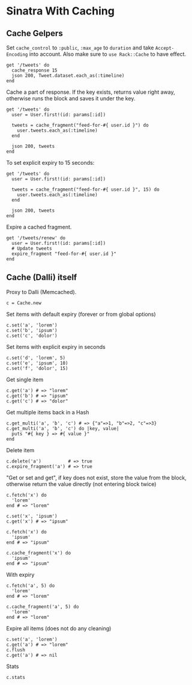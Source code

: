 # Sinatra With Caching

## Cache Gelpers

Set `cache_control` to `:public`, `:max_age` to `duration` and
take `Accept-Encoding` into account.
Also make sure to `use Rack::Cache` to have effect.

    get '/tweets' do
      cache_response 15
      json 200, Tweet.dataset.each_as(:timeline)
    end

Cache a part of response. If the key exists, returns value
right away, otherwise runs the block and saves it under the key.

    get '/tweets' do
      user = User.first!(id: params[:id])

      tweets = cache_fragment("feed-for-#{ user.id }") do
        user.tweets.each_as(:timeline)
      end

      json 200, tweets
    end

To set explicit expiry to 15 seconds:

    get '/tweets' do
      user = User.first!(id: params[:id])

      tweets = cache_fragment("feed-for-#{ user.id }", 15) do
        user.tweets.each_as(:timeline)
      end

      json 200, tweets
    end

Expire a cached fragment.

    get '/tweets/renew' do
      user = User.first!(id: params[:id])
      # Update tweets
      expire_fragment "feed-for-#{ user.id }"
    end

## Cache (Dalli) itself

Proxy to Dalli (Memcached).

    c = Cache.new

Set items with default expiry (forever or from global options)

    c.set('a', 'lorem')
    c.set('b', 'ipsum')
    c.set('c', 'dolor')

Set items with explicit expiry in seconds

    c.set('d', 'lorem', 5)
    c.set('e', 'ipsum', 10)
    c.set('f', 'dolor', 15)

Get single item

    c.get('a') # => "lorem"
    c.get('b') # => "ipsum"
    c.get('c') # => "dolor"

Get multiple items back in a Hash

    c.get_multi('a', 'b', 'c') # => {"a"=>1, "b"=>2, "c"=>3}
    c.get_multi('a', 'b', 'c') do |key, value|
      puts "#{ key } => #{ value }"
    end

Delete item

    c.delete('a')          # => true
    c.expire_fragment('a') # => true

"Get or set and get", if key does not exist, store the value from the block,
otherwise return the value directly (not entering block twice)

    c.fetch('x') do
      'lorem'
    end # => "lorem"

    c.set('x', 'ipsum')
    c.get('x') # => "ipsum"

    c.fetch('x') do
      'ipsum'
    end # => "ipsum"

    c.cache_fragment('x') do
      'ipsum'
    end # => "ipsum"

With expiry

    c.fetch('a', 5) do
      'lorem'
    end # => "lorem"

    c.cache_fragment('a', 5) do
      'lorem'
    end # => "lorem"

Expire all items (does not do any cleaning)

    c.set('a', 'lorem')
    c.get('a') # => "lorem"
    c.flush
    c.get('a') # => nil

Stats

    c.stats
